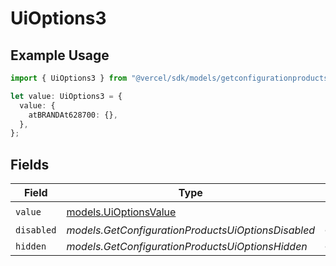 # UiOptions3

## Example Usage

```typescript
import { UiOptions3 } from "@vercel/sdk/models/getconfigurationproductsop.js";

let value: UiOptions3 = {
  value: {
    atBRANDAt628700: {},
  },
};
```

## Fields

| Field                                                | Type                                                 | Required                                             | Description                                          |
| ---------------------------------------------------- | ---------------------------------------------------- | ---------------------------------------------------- | ---------------------------------------------------- |
| `value`                                              | [models.UiOptionsValue](../models/uioptionsvalue.md) | :heavy_check_mark:                                   | N/A                                                  |
| `disabled`                                           | *models.GetConfigurationProductsUiOptionsDisabled*   | :heavy_minus_sign:                                   | N/A                                                  |
| `hidden`                                             | *models.GetConfigurationProductsUiOptionsHidden*     | :heavy_minus_sign:                                   | N/A                                                  |